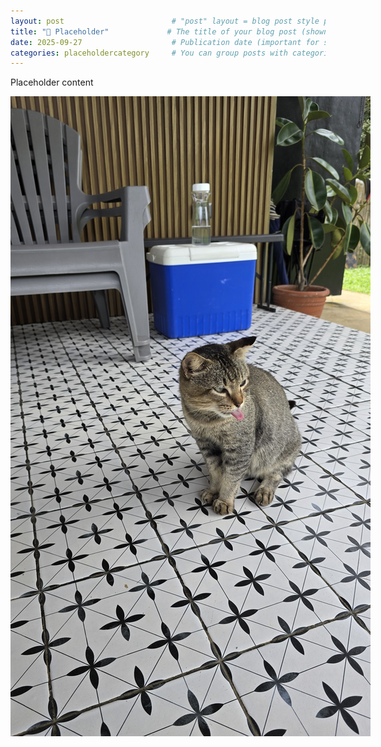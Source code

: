 ```yaml
---
layout: post                        # "post" layout = blog post style page.
title: "🍜 Placeholder"             # The title of your blog post (shown in list + page).
date: 2025-09-27                    # Publication date (important for sorting posts).
categories: placeholdercategory     # You can group posts with categories.
---
```


Placeholder content

<a href="/assets/images/cat_placeholder.jpg" target="_blank">
  <img src="/assets/images/cat_placeholder.jpg" alt="Placeholder" style="max-width:600px; height:auto;">
</a>

<!-- # 👉 To add more images, upload them to assets/images and reference like:
![Alt text](/assets/images/your-image-name.jpg)  -->


